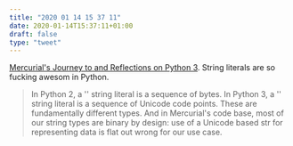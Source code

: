 ```yaml
---
title: "2020 01 14 15 37 11"
date: 2020-01-14T15:37:11+01:00
draft: false
type: "tweet"
---
```

[Mercurial's Journey to and Reflections on Python 3](https://gregoryszorc.com/blog/2020/01/13/mercurial's-journey-to-and-reflections-on-python-3/). String literals are so fucking awesom in Python.

> In Python 2, a '' string literal is a sequence of bytes. In Python 3, a '' string literal is a sequence of Unicode code points. These are fundamentally different types. And in Mercurial's code base, most of our string types are binary by design: use of a Unicode based str for representing data is flat out wrong for our use case.
